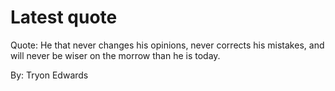 # Latest quote 

Quote: He that never changes his opinions, never corrects his mistakes, and will never be wiser on the morrow than he is today. 

By: Tryon Edwards